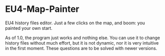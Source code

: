# EU4-Map-Painter
EU4 history files editor. Just a few clicks on the map, and boom: you painted your own start.

As of 1.0, the program just works and nothing else. You can use it to change history files without much effort, but it is not dynamic, nor it is very intuitive in the first moment.
These questions are to be solved with newer versions.
